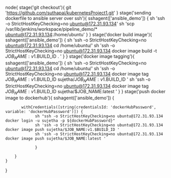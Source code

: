 node{
    stage('git checkout'){
       git 'https://github.com/suthapai/kubernetesProject1.git' 
    }
    stage('sending dockerfile to ansible server over ssh'){
       sshagent(['ansible_demo']) {
              sh 'ssh -o StrictHostKeyChecking=no ubuntu@172.31.93.134'
              sh 'scp /var/lib/jenkins/workspace/pipeline_demo/*  ubuntu@172.31.93.134:/home/ubuntu'
       }
    }
    stage('docker build image'){
       sshagent(['ansible_demo']) {
              sh 'ssh -o StrictHostKeyChecking=no ubuntu@172.31.93.134 cd /home/ubuntu/'
              sh 'ssh -o StrictHostKeyChecking=no ubuntu@172.31.93.134 docker image build -t $JOB_NAME:v1.$BUILD_ID . '
        }
    }
    stage('docker image tagging'){
       sshagent(['ansible_demo']) {
              sh 'ssh -o StrictHostKeyChecking=no ubuntu@172.31.93.134 cd /home/ubuntu/'
              sh 'ssh -o StrictHostKeyChecking=no ubuntu@172.31.93.134 docker image tag $JOB_NAME:v1.$BUILD_ID sujetha/$JOB_NAME:v1.$BUILD_ID '
               sh 'ssh -o StrictHostKeyChecking=no ubuntu@172.31.93.134 docker image tag $JOB_NAME:v1.$BUILD_ID sujetha/$JOB_NAME:latest '
        }
    }
    stage('push docker image to dockerhub'){
       sshagent(['ansible_demo']) {
           
           withCredentials([string(credentialsId: 'dockerHubPassword', variable: 'dockerHubPassword')]) {
                 sh "ssh -o StrictHostKeyChecking=no ubuntu@172.31.93.134 docker login -u sujetha -p ${dockerHubPassword}"
                 sh 'ssh -o StrictHostKeyChecking=no ubuntu@172.31.93.134 docker image push sujetha/$JOB_NAME:v1.$BUILD_ID '
                 sh 'ssh -o StrictHostKeyChecking=no ubuntu@172.31.93.134 docker image push sujetha/$JOB_NAME:latest '
                 
                 }
            
        }
    }
    
    
}